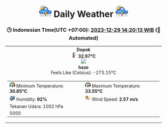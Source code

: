 # <h1 align=center><img height=40 src=images/cloud.png> Daily Weather <img height=40 src=images/cloud.png></h1>
<h3 align=center>🕒 Indonesian Time(UTC +07:00): <u>2023-12-29 14:20:13 WIB</u> (🤖Automated)</h3>

<table align=center>
<tr>
<td align=center><b>Depok</b><br><img src=images/thermometer.png height=18> <b>32.97°C</b><br><img src='https://openweathermap.org/img/w/50d.png' height='40'><br><b>haze</b><br>Feels Like (Celsius): -273.15°C</td>
</tr>
<td>
<table>
<tr>
<td><img src=images/fast.png height=18> Minimum Temperature: <b>30.85°C</b></td>
<td><img src=images/fast.png height=18> Maximum Temperature: <b>33.55°C</b></td>
</tr>
<tr>
<td><img src=images/humidity.png height=18> Humidity: <b>92%</b></td>
<td><img src=images/air-flow.png height=18> Wind Speed: <b>2.57 m/s</b></td>
</tr>
<tr>
<td>Tekanan Udara: 1002 hPa</td>
</tr>
<tr>
<td>5000</td>
</tr>
</table>
</table>
